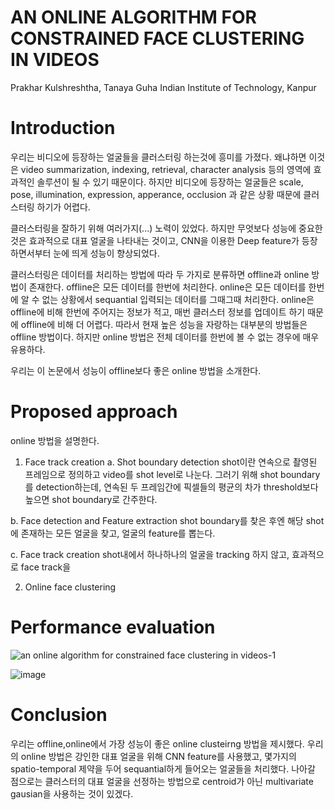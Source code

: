 # AN ONLINE ALGORITHM FOR CONSTRAINED FACE CLUSTERING IN VIDEOS
Prakhar Kulshreshtha, Tanaya Guha
Indian Institute of Technology, Kanpur

# Introduction 
우리는 비디오에 등장하는 얼굴들을 클러스터링 하는것에 흥미를 가졌다. 
왜냐하면 이것은 video summarization, indexing, retrieval, character analysis 등의 영역에 효과적인 솔루션이 될 수 있기 때문이다.
하지만 비디오에 등장하는 얼굴들은 scale, pose, illumination, expression, apperance, occlusion 과 같은 상황 때문에 클러스터링 하기가 어렵다.

클러스터링을 잘하기 위해 여러가지(...) 노력이 있었다. 하지만 무엇보다 성능에 중요한것은 효과적으로 대표 얼굴을 나타내는 것이고, CNN을 이용한 Deep feature가 등장하면서부터 눈에 띄게 성능이 향상되었다.

클러스터링은 데이터를 처리하는 방법에 따라 두 가지로 분류하면 offline과 online 방법이 존재한다.
offline은 모든 데이터를 한번에 처리한다.
online은 모든 데이터를 한번에 알 수 없는 상황에서 sequantial 입력되는 데이터를 그때그때 처리한다.
online은 offline에 비해 한번에 주어지는 정보가 적고, 매번 클러스터 정보를 업데이트 하기 때문에 offline에 비해 더 어렵다.
따라서 현재 높은 성능을 자랑하는 대부분의 방법들은 offline 방법이다. 하지만 online 방법은 전체 데이터를 한번에 볼 수 없는 경우에 매우 유용하다.

우리는 이 논문에서 성능이 offline보다 좋은 online 방법을 소개한다.

# Proposed approach
online 방법을 설명한다.

1. Face track creation
  a. Shot boundary detection
  shot이란 연속으로 촬영된 프레임으로 정의하고 video를 shot level로 나눈다. 그러기 위해 shot boundary를 detection하는데, 
  연속된 두 프레임간에 픽셀들의 평균의 차가 threshold보다 높으면 shot boundary로 간주한다.
  
  b. Face detection and Feature extraction
  shot boundary를 찾은 후엔 해당 shot에 존재하는 모든 얼굴을 찾고, 얼굴의 feature를 뽑는다.
  
  c. Face track creation
  shot내에서 하나하나의 얼굴을 tracking 하지 않고, 효과적으로 face track을 
  
2. Online face clustering 

# Performance evaluation

![an online algorithm for constrained face clustering in videos-1](https://user-images.githubusercontent.com/23207379/51081658-5b5deb80-1738-11e9-828e-c0d2cf87584c.png)

![image](https://user-images.githubusercontent.com/23207379/51081694-08386880-1739-11e9-852f-11cff87f593a.png)

# Conclusion 
우리는 offline,online에서 가장 성능이 좋은 online clusteirng 방법을 제시했다. 
우리의 online 방법은 강인한 대표 얼굴을 위해 CNN feature를 사용했고, 몇가지의 spatio-temporal 제약을 두어 sequantial하게 들어오는 얼굴들을 처리했다.
나아갈 점으로는 클러스터의 대표 얼굴을 선정하는 방법으로 centroid가 아닌 multivariate gausian을 사용하는 것이 있겠다.
